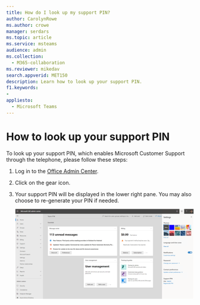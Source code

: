 ```yaml
---
title: How do I look up my support PIN?
author: CarolynRowe
ms.author: crowe
manager: serdars
ms.topic: article
ms.service: msteams
audience: admin
ms.collection: 
  - M365-collaboration
ms.reviewer: mikedav
search.appverid: MET150
description: Learn how to look up your support PIN.
f1.keywords:
- 
appliesto: 
  - Microsoft Teams
---
```


# How to look up your support PIN

To look up your support PIN, which enables Microsoft Customer Support through the telephone, please follow these steps: 

1. Log in to the [Office Admin Center](https://admin.microsoft.com/Adminportal/Home?source=applauncher#/homepage). 

2. Click on the gear icon.

3. Your support PIN will be displayed in the lower right pane. You may also choose to re-generate your PIN if needed.  

   ![Diagram showing support PIN](media/support-pin-2.png)






